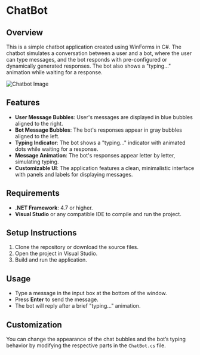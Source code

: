 # ChatBot 

## Overview
This is a simple chatbot application created using WinForms in C#. The chatbot simulates a conversation between a user and a bot, where the user can type messages, and the bot responds with pre-configured or dynamically generated responses. The bot also shows a "typing..." animation while waiting for a response.

![Chatbot Image](assets/chatbot_image.png)

## Features
- **User Message Bubbles**: User's messages are displayed in blue bubbles aligned to the right.
- **Bot Message Bubbles**: The bot's responses appear in gray bubbles aligned to the left.
- **Typing Indicator**: The bot shows a "typing..." indicator with animated dots while waiting for a response.
- **Message Animation**: The bot's responses appear letter by letter, simulating typing.
- **Customizable UI**: The application features a clean, minimalistic interface with panels and labels for displaying messages.

## Requirements
- **.NET Framework**: 4.7 or higher.
- **Visual Studio** or any compatible IDE to compile and run the project.

## Setup Instructions
1. Clone the repository or download the source files.
2. Open the project in Visual Studio.
3. Build and run the application.

## Usage
- Type a message in the input box at the bottom of the window.
- Press **Enter** to send the message.
- The bot will reply after a brief "typing..." animation.

## Customization
You can change the appearance of the chat bubbles and the bot’s typing behavior by modifying the respective parts in the `ChatBot.cs` file.

